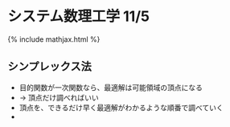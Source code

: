 # システム数理工学 11/5

{% include mathjax.html %}

## シンプレックス法
* 目的関数が一次関数なら、最適解は可能領域の頂点になる
* → 頂点だけ調べればいい
* 頂点を、できるだけ早く最適解がわかるような順番で調べていく
* 
